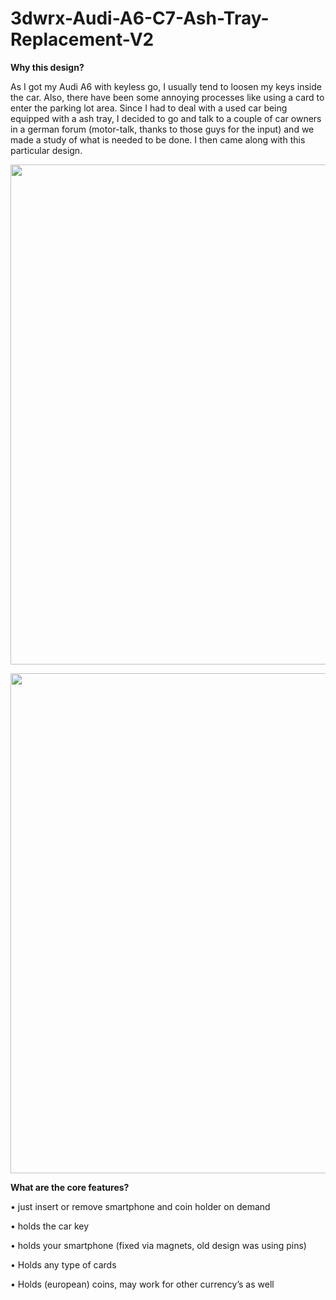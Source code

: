 # 3dwrx-Audi-A6-C7-Ash-Tray-Replacement-V2


**Why this design?**

As I got my Audi A6 with keyless go, I usually tend to loosen my keys inside the car. Also, there have been some annoying processes like using a card to enter the parking lot area. Since I had to deal with a used car being equipped with a ash tray, I decided to go and talk to a couple of car owners in a german forum (motor-talk, thanks to those guys for the input) and we made a study of what is needed to be done. I then came along with this particular design.

<p align="center">
  <img 
    width="800"
    height="800"
    src="https://github.com/thomaszipf/3dwrx-Audi-A6-C7-Ash-Tray-Replacement-V2/blob/main/Images/Audi-A6-C7-Ash-Tray-Replacement-V2.PNG"
  >
</p>


<p align="center">
  <img 
    width="800"
    height="800"
    src="https://github.com/thomaszipf/3dwrx-Audi-A6-C7-Ash-Tray-Replacement-V2/blob/main/Images/Audi-A6-C7-Ash-Tray-Replacement-V2-2.PNG"
  >
</p>


**What are the core features?**

• just insert or remove smartphone and coin holder on demand

• holds the car key

• holds your smartphone (fixed via magnets, old design was using pins)

• Holds any type of cards

• Holds (european) coins, may work for other currency’s as well
